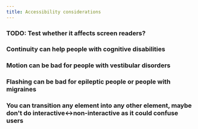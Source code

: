 ```yaml
---
title: Accessibility considerations
---
```


### TODO: Test whether it affects screen readers?

### Continuity can help people with cognitive disabilities

### Motion can be bad for people with vestibular disorders

### Flashing can be bad for epileptic people or people with migraines

### You can transition any element into any other element, maybe don't do interactive<->non-interactive as it could confuse users
